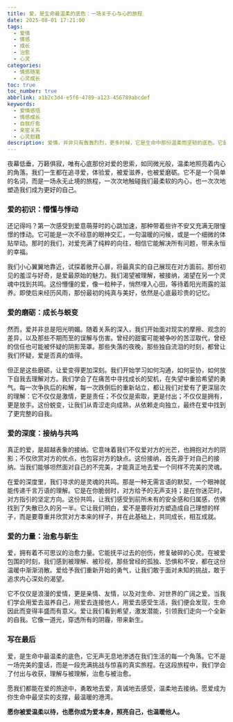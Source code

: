 ```yaml
---
title: 爱，是生命最温柔的底色：一场关于心与心的旅程
date: 2025-08-01 17:21:00
tags:
  - 爱情
  - 情感
  - 成长
  - 治愈
  - 心灵
categories:
  - 情感随笔
  - 心灵成长
toc: true
toc_number: true
abbrlink: a1b2c3d4-e5f6-4789-a123-456789abcdef
keywords:
  - 爱情感悟
  - 情感成长
  - 自我疗愈
  - 亲密关系
  - 心灵慰藉
description: 爱情，并非只有轰轰烈烈，更多时候，它是生命中那份温柔而坚韧的底色。它是一场关于自我发现、相互理解与共同成长的旅程。本文将带你深入探讨爱在不同阶段带给我们的内心触动与蜕变，感受它如何治愈、滋养并最终成就我们。
---
```


夜幕低垂，万籁俱寂，唯有心底那份对爱的思索，如同微光般，温柔地照亮着内心的角落。我们一生都在追寻爱，体验爱，被爱滋养，也被爱磨砺。它不是一个简单的名词，而是一场永无止境的旅程，一次次地触碰我们最柔软的内心，也一次次地塑造我们成为更好的自己。

### 爱的初识：懵懂与悸动

还记得吗？第一次感受到爱意萌芽时的心跳加速，那种带着些许不安又充满无限憧憬的悸动。它可能是一次不经意的眼神交汇，一句温暖的问候，或是一个细微的体贴举动。那时的我们，对爱充满了纯粹的向往，相信它能解决所有问题，带来永恒的幸福。

我们小心翼翼地靠近，试探着敞开心扉，将最真实的自己展现在对方面前。那份初见的羞涩与好奇，是爱最原始的魅力。我们渴望被理解，被接纳，渴望在另一个灵魂中找到共鸣。这份懵懂的爱，像一粒种子，悄然埋入心田，等待着阳光雨露的滋养。即使后来经历风雨，那份最初的纯真与美好，依然是心底最珍贵的记忆。

### 爱的磨砺：成长与蜕变

然而，爱并非总是阳光明媚。随着关系的深入，我们开始面对现实的摩擦、观念的差异，以及那些不期而至的误解与伤害。曾经的甜蜜可能被争吵的苦涩取代，曾经的信任也可能被怀疑的阴影笼罩。那些失落的夜晚，那些独自流泪的时刻，都曾让我们怀疑，爱是否真的值得。

但正是这些磨砺，让爱变得更加深刻。我们开始学习如何沟通，如何妥协，如何放下自我去理解对方。我们学会了在痛苦中寻找成长的契机，在失望中重拾希望的勇气。每一次争执后的和解，每一次跌倒后的重新站立，都让我们对爱有了更深层次的理解：它不仅仅是激情，更是责任；不仅仅是索取，更是付出；不仅仅是拥有，更是放手。这份蜕变，让我们从青涩走向成熟，从依赖走向独立，最终在爱中找到了更完整的自我。

### 爱的深度：接纳与共鸣

真正的爱，是超越表象的接纳。它意味着我们不仅爱对方的光芒，也拥抱对方的阴影；不仅欣赏对方的优点，也包容对方的缺点。这份接纳，首先源于对自己的接纳。当我们能够坦然面对自己的不完美，才能真正地去爱一个同样不完美的灵魂。

在爱的深度里，我们寻求的是灵魂的共鸣。那是一种无需言语的默契，一个眼神就能传递千言万语的理解。它是在你脆弱时，对方给予的无声支持；是在你迷茫时，对方指引的坚定方向。这份共鸣，让我们感受到前所未有的安全感和归属感，仿佛找到了失散已久的另一半。它让我们明白，爱不是要将对方塑造成自己理想的样子，而是要尊重并欣赏对方本来的样子，并在此基础上，共同成长，相互成就。

### 爱的力量：治愈与新生

爱，拥有着不可思议的治愈力量。它能抚平过去的创伤，修复破碎的心灵。在被爱包围的时刻，我们感到被理解、被珍视，那些曾经的孤独、恐惧和不安，都在这份温暖中渐渐消散。爱给予我们重新开始的勇气，让我们敢于面对未知的挑战，敢于追求内心深处的渴望。

它不仅仅是浪漫的爱情，更是亲情、友情，以及对生命、对世界的广阔之爱。当我们学会用爱去滋养自己，用爱去连接他人，用爱去感受生活，我们便会发现，生命因此而变得丰盛而有意义。爱让我们看到希望，激发潜能，引领我们走向一个全新的自我。它像一道光，穿透所有的阴霾，带来新生。

### 写在最后

爱，是生命中最温柔的底色，它无声无息地渗透在我们生活的每一个角落。它不是一场完美的童话，而是一段充满挑战与惊喜的真实旅程。在这段旅程中，我们学会了付出与收获，理解与被理解，治愈与被治愈。

愿我们都能在爱的旅途中，勇敢地去爱，真诚地去感受，温柔地去接纳。愿爱成为你生命中最坚实的支撑，最温暖的港湾。

**愿你被爱温柔以待，也愿你成为爱本身，照亮自己，也温暖他人。**